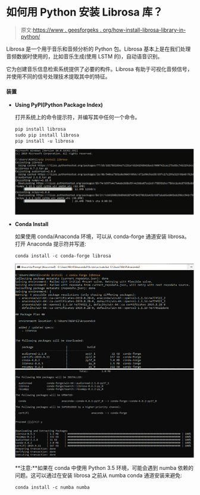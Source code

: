 # 如何用 Python 安装 Librosa 库？

> 原文:[https://www . geesforgeks . org/how-install-librosa-library-in-python/](https://www.geeksforgeeks.org/how-to-install-librosa-library-in-python/)

Librosa 是一个用于音乐和音频分析的 Python 包。Librosa 基本上是在我们处理音频数据时使用的，比如音乐生成(使用 LSTM 的)，自动语音识别。

它为创建音乐信息检索系统提供了必要的构件。Librosa 有助于可视化音频信号，并使用不同的信号处理技术提取其中的特征。

#### 装置

*   **Using PyPI(Python Package Index)**

    打开系统上的命令提示符，并编写其中任何一个命令。

    ```
    pip install librosa 
    sudo pip install librosa
    pip install -u librosa
    ```

    ![Install librosa using pip](img/5a9202767db7bb6b00872a37f9004b10.png)

*   **Conda Install**

    如果使用 conda/Anaconda 环境，可以从 conda-forge 通道安装 librosa。打开 Anaconda 提示符并写道:

    ```
    conda install -c conda-forge librosa
    ```

    ![Download librosa on anaconda-1](img/8986098e8598f1eebf96406a7cab4eee.png)
    ![Download librosa on anaconda-2](img/e760687e07b561a69f3ef051e610a766.png)

    **注意:**如果在 conda 中使用 Python 3.5 环境，可能会遇到 numba 依赖的问题。这可以通过在安装 librosa 之前从 numba conda 通道安装来避免:

    ```
    conda install -c numba numba
    ```